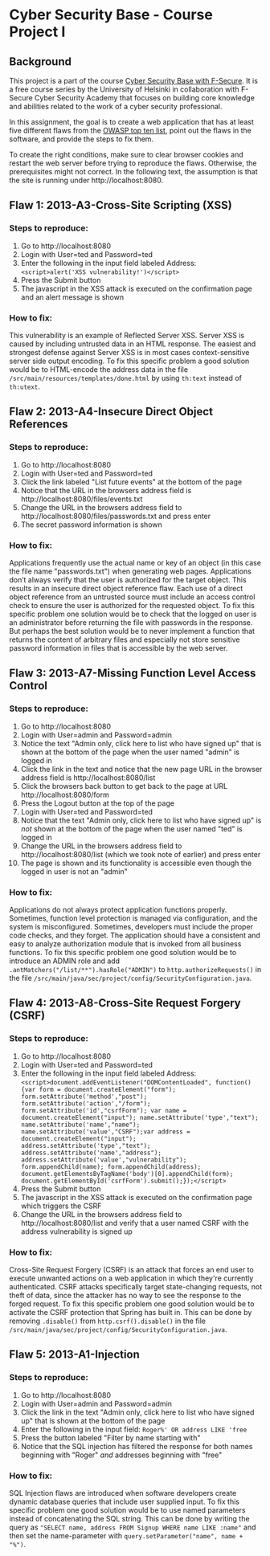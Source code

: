 # Cyber Security Base - Course Project I
## Background
This project is a part of the course [Cyber Security Base with F-Secure](https://cybersecuritybase.github.io/). It is a free course series by the University of Helsinki in collaboration with F-Secure Cyber Security Academy that focuses on building core knowledge and abilities related to the work of a cyber security professional.

In this assignment, the goal is to create a web application that has at least five different flaws from the [OWASP top ten list](https://www.owasp.org/index.php/Top_10_2013-Top_10), point out the flaws in the software, and provide the steps to fix them.

To create the right conditions, make sure to clear browser cookies and restart the web server before trying to reproduce the flaws. Otherwise, the prerequisites might not correct. In the following text, the assumption is that the site is running under http://localhost:8080.

## Flaw 1: 2013-A3-Cross-Site Scripting (XSS)
### Steps to reproduce:
1. Go to http://localhost:8080
2. Login with User=ted and Password=ted
3. Enter the following in the input field labeled Address: `<script>alert('XSS vulnerability!')</script>`
4. Press the Submit button
5. The javascript in the XSS attack is executed on the confirmation page and an alert message is shown

### How to fix:
This vulnerability is an example of Reflected Server XSS. Server XSS is caused by including untrusted data in an HTML response. The easiest and strongest defense against Server XSS is in most cases context-sensitive server side output encoding. To fix this specific problem a good solution would be to HTML-encode the address data in the file `/src/main/resources/templates/done.html` by using `th:text` instead of `th:utext`.

## Flaw 2: 2013-A4-Insecure Direct Object References
### Steps to reproduce:
1. Go to http://localhost:8080
2. Login with User=ted and Password=ted
3. Click the link labeled "List future events" at the bottom of the page
4. Notice that the URL in the browsers address field is http://localhost:8080/files/events.txt
5. Change the URL in the browsers address field to http://localhost:8080/files/passwords.txt and press enter
6. The secret password information is shown

### How to fix:
Applications frequently use the actual name or key of an object (in this case the file name "passwords.txt") when generating web pages. Applications don’t always verify that the user is authorized for the target object. This results in an insecure direct object reference flaw. Each use of a direct object reference from an untrusted source must include an access control check to ensure the user is authorized for the requested object. To fix this specific problem one solution would be to check that the logged on user is an administrator before returning the file with passwords in the response. But perhaps the best solution would be to never implement a function that returns the content of arbitrary files and especially not store sensitive password information in files that is accessible by the web server.

## Flaw 3: 2013-A7-Missing Function Level Access Control
### Steps to reproduce:
1. Go to http://localhost:8080
2. Login with User=admin and Password=admin
3. Notice the text "Admin only, click here to list who have signed up" that is shown at the bottom of the page when the user named "admin" is logged in
4. Click the link in the text and notice that the new page URL in the browser address field is http://localhost:8080/list
5. Click the browsers back button to get back to the page at URL http://localhost:8080/form
6. Press the Logout button at the top of the page
7. Login with User=ted and Password=ted
8. Notice that the text "Admin only, click here to list who have signed up" is _not_ shown at the bottom of the page when the user named "ted" is logged in
9. Change the URL in the browsers address field to http://localhost:8080/list (which we took note of earlier) and press enter
10. The page is shown and its functionality is accessible even though the logged in user is not an "admin"

### How to fix:
Applications do not always protect application functions properly. Sometimes, function level protection is managed via configuration, and the system is misconfigured. Sometimes, developers must include the proper code checks, and they forget. The application should have a consistent and easy to analyze authorization module that is invoked from all business functions. To fix this specific problem one good solution would be to introduce an ADMIN role and add `.antMatchers("/list/**").hasRole("ADMIN")` to `http.authorizeRequests()` in the file `/src/main/java/sec/project/config/SecurityConfiguration.java`.

## Flaw 4: 2013-A8-Cross-Site Request Forgery (CSRF)
### Steps to reproduce:
1. Go to http://localhost:8080
2. Login with User=ted and Password=ted
3. Enter the following in the input field labeled Address: `<script>document.addEventListener("DOMContentLoaded", function() {var form = document.createElement("form"); form.setAttribute('method',"post"); form.setAttribute('action',"/form"); form.setAttribute('id',"csrfForm"); var name = document.createElement("input"); name.setAttribute('type',"text"); name.setAttribute('name',"name"); name.setAttribute('value',"CSRF");var address = document.createElement("input"); address.setAttribute('type',"text"); address.setAttribute('name',"address"); address.setAttribute('value',"vulnerability"); form.appendChild(name); form.appendChild(address); document.getElementsByTagName('body')[0].appendChild(form); document.getElementById('csrfForm').submit();});</script>`
4. Press the Submit button
5. The javascript in the XSS attack is executed on the confirmation page which triggers the CSRF
6. Change the URL in the browsers address field to http://localhost:8080/list and verify that a user named CSRF with the address vulnerability is signed up

### How to fix:
Cross-Site Request Forgery (CSRF) is an attack that forces an end user to execute unwanted actions on a web application in which they're currently authenticated. CSRF attacks specifically target state-changing requests, not theft of data, since the attacker has no way to see the response to the forged request. To fix this specific problem one good solution would be to activate the CSRF protection that Spring has built in. This can be done by removing `.disable()` from `http.csrf().disable()` in the file `/src/main/java/sec/project/config/SecurityConfiguration.java`.

## Flaw 5: 2013-A1-Injection
### Steps to reproduce:
1. Go to http://localhost:8080
2. Login with User=admin and Password=admin
3. Click the link in the text "Admin only, click here to list who have signed up" that is shown at the bottom of the page
4. Enter the following in the input field: `Roger%' OR address LIKE 'free`
5. Press the button labeled "Filter by name starting with"
6. Notice that the SQL injection has filtered the response for both names beginning with "Roger" _and_ addresses beginning with "free"

### How to fix:
SQL Injection flaws are introduced when software developers create dynamic database queries that include user supplied input. To fix this specific problem one good solution would be to use named parameters instead of concatenating the SQL string. This can be done by writing the query as `"SELECT name, address FROM Signup WHERE name LIKE :name"` and then set the name-parameter with `query.setParameter("name", name + "%")`.
